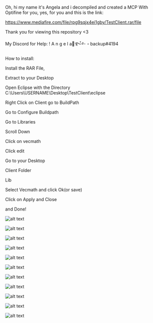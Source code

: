 Oh, hi my name it's Angela and i decompiled and created a MCP With Optifine for you, yes, for you and this is the link:

https://www.mediafire.com/file/rpg9sqjx4ei1gby/TestClient.rar/file

Thank you for viewing this repository <3

My Discord for Help: ! A n g e l a🍁࿐໋࿔･・backup#4194


How to install:

Install the RAR File,

Extract to your Desktop

Open Eclipse with the Directory C:\Users\USERNAME\Desktop\TestClient\eclipse

Right Click on Client go to BuildPath

Go to Configure Buildpath

Go to Libraries

Scroll Down

Click on vecmath

Click edit

Go to your Desktop

Client Folder

Lib

Select Vecmath and click Ok(or save)

Click on Apply and Close

and Done!



![alt text](https://prnt.sc/11t8l8f)

![alt text](https://prnt.sc/11t8lo5)

![alt text](https://prnt.sc/11t8m2n)

![alt text](https://prnt.sc/11t8mp5)

![alt text](https://prnt.sc/11t8ndk)

![alt text](https://prnt.sc/11t8o2l)

![alt text](https://prnt.sc/11t8on3)

![alt text](https://prnt.sc/11t8pao)

![alt text](https://prnt.sc/11t8ppf)

![alt text](https://prnt.sc/11t8q9m)

![alt text](https://prnt.sc/11t8qow)
